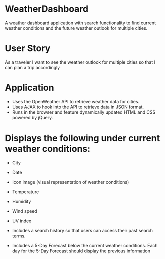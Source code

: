 # WeatherDashboard

A weather dashboard application with search functionality to find current weather conditions and the future weather outlook for multiple cities. 



# User Story
As a traveler
I want to see the weather outlook for multiple cities
so that I can plan a trip accordingly




# Application


- Uses the OpenWeather API to retrieve weather data for cities. 
- Uses AJAX to hook into the API to retrieve data in JSON format.
- Runs in the browser and feature dynamically updated HTML and CSS powered by jQuery.


# Displays the following under current weather conditions:


- City

- Date

- Icon image (visual representation of weather conditions)

- Temperature

- Humidity

- Wind speed

- UV index




- Includes a search history so that users can access their past search terms.

- Includes a 5-Day Forecast below the current weather conditions. Each day for the 5-Day Forecast should display the previous information

